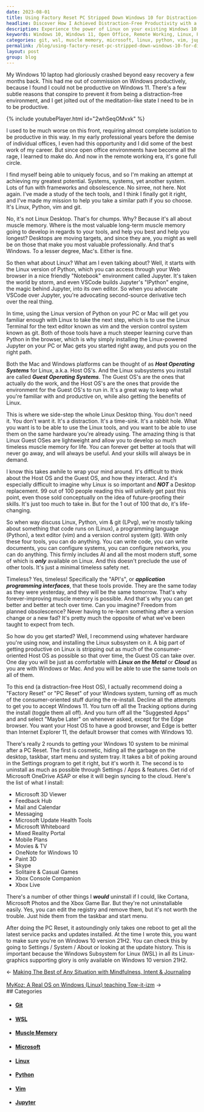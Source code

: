 ```yaml
---
date: 2023-08-01
title: Using Factory Reset PC Stripped Down Windows 10 for Distraction-Free Productivity
headline: Discover How I Achieved Distraction-Free Productivity with a Factory Reset PC and Stripped Down Windows 10
description: Experience the power of Linux on your existing Windows 10 PC with a Factory Reset, stripping down the OS to a distraction-free environment. Get started quickly with the Linux version of Python, Jupyter Notebook, and the text editor vim & version control system git. Learn timeless skills and maximize your productivity with this unique approach.
keywords: Windows 10, Windows 11, Open Office, Remote Working, Linux, Python, Jupyter, IPython, VSCode, Vim, Git, Linux Desktop, Muscle Memory, Host Operating System, Guest Operating System, Future-Proofing, Application Programming Interfaces, Linux on the Metal, Cloud, Factory Reset, PC Reset, Windows Subsystem for Linux, WSL, Windows 10 version 21H2
categories: git, wsl, muscle memory, microsoft, linux, python, vim, jupyter
permalink: /blog/using-factory-reset-pc-stripped-down-windows-10-for-distraction-free-productivity/
layout: post
group: blog
---
```



My Windows 10 laptop had gloriously crashed beyond easy recovery a few months
back. This had me out of commission on Windows productively, because I found I
could not be productive on Windows 11. There's a few subtle reasons that
conspire to prevent it from being a distraction-free environment, and I get
jolted out of the meditation-like state I need to be in to be productive.

{% include youtubePlayer.html id="2whSeqOMvxk" %}

I used to be much worse on this front, requiring almost complete isolation to
be productive in this way. In my early professional years before the demise of
individual offices, I even had this opportunity and I did some of the best work
of my career. But since open office environments have become all the rage, I
learned to make do. And now in the remote working era, it's gone full circle.

I find myself being able to uniquely focus, and so I'm making an attempt at
achieving my greatest potential. Systems, systems, yet another system. Lots of
fun with frameworks and obsolescence. No sirree, not here. Not again. I've made
a study of the tech tools, and I think I finally got it right, and I've made my
mission to help you take a similar path if you so choose. It's Linux, Python,
vim and git.

No, it's not Linux Desktop. That's for chumps. Why? Because it's all about
muscle memory. Where is the most valuable long-term muscle memory going to
develop in regards to your tools, and help you best and help you longest?
Desktops are moving targets, and since they are, you might as well be on those
that make you most valuable professionally. And that's Windows. To a lesser
degree, Mac's. Either is fine.

So then what about Linux? What am I even talking about? Well, it starts with
the Linux version of Python, which you can access through your Web browser in a
nice friendly "Notebook" environment called Jupyter. It's taken the world by
storm, and even VSCode builds Jupyter's "IPython" engine, the magic behind
Jupyter, into its own editor. So when you advocate VSCode over Jupyter, you're
advocating second-source derivative tech over the real thing.

In time, using the Linux version of Python on your PC or Mac will get you
familiar enough with Linux to take the next step, which is to use the Linux
Terminal for the text editor known as vim and the version control system known
as git. Both of those tools have a much steeper learning curve than Python in
the browser, which is why simply installing the Linux-powered Jupyter on your
PC or Mac gets you started right away, and puts you on the right path.

Both the Mac and Windows platforms can be thought of as ***Host Operating
Systems*** for Linux, a.k.a. Host OS's. And the Linux subsystems you install
are called ***Guest Operating Systems***. The Guest OS's are the ones that
actually do the work, and the Host OS's are the ones that provide the
environment for the Guest OS's to run in. It's a great way to keep what you're
familiar with and productive on, while also getting the benefits of Linux.

This is where we side-step the whole Linux Desktop thing. You don't need it.
You don't want it. It's a distraction. It's a time-sink. It's a rabbit hole.
What you want is to be able to use the Linux tools, and you want to be able to
use them on the same hardware you're already using. The amazing thing is that
Linux Guest OSes are lightweight and allow you to develop so much timeless
muscle memory for life. You can forever get better at tools that will never go
away, and will always be useful. And your skills will always be in demand.

I know this takes awhile to wrap your mind around. It's difficult to think
about the Host OS and the Guest OS, and how they interact. And it's especially
difficult to imagine why Linux is so important and ***NOT*** a Desktop
replacement. 99 out of 100 people reading this will unlikely get past this
point, even those sold conceptually on the idea of future-proofing their
skills. It's just too much to take in. But for the 1 out of 100 that do, it's
life-changing.

So when way discuss Linux, Python, vim & git (LPvg), we're mostly talking about
something that code runs on (Linux), a programming language (Python), a text
editor (vim) and a version control system (git). With only these four tools,
you can do anything. You can write code, you can write documents, you can
configure systems, you can configure networks, you can do anything. This firmly
includes AI and all the most modern stuff, some of which is ***only*** available
on Linux. And this doesn't preclude the use of other tools. It's just a minimal
timeless safety net.

Timeless? Yes, timeless! Specifically the "API's", or ***application programming
interfaces***, that these tools provide. They are the same today as they were
yesterday, and they will be the same tomorrow. That's why forever-improving
muscle memory is possible. And that's why you can get better and better at
tech over time. Can you imagine? Freedom from planned obsolescence? Never
having to re-learn something after a version change or a new fad? It's pretty
much the opposite of what we've been taught to expect from tech.

So how do you get started? Well, I recommend using whatever hardware you're
using now, and installing the Linux subsystem on it. A big part of getting
productive on Linux is stripping out as much of the consumer-oriented Host OS
as possible so that over time, the Guest OS can take over. One day you will be
just as comfortable with ***Linux on the Metal*** or ***Cloud*** as you are with
Windows or Mac. And you will be able to use the same tools on all of them. 

To this end (a distraction-free Host OS), I actually recommend doing a "Factory
Reset" or "PC Reset" of your Windows system, turning off as much of the
consumer-oriented stuff during the re-install. Decline all the attempts to get
you to accept Windows 11. You turn off all the Tracking options during the
install (toggle them all off). And you turn off all the "Suggested Apps" and
and select "Maybe Later" on whenever asked, except for the Edge browser. You
want your Host OS to have a good browser, and Edge is better than Internet
Explorer 11, the default browser that comes with Windows 10.

There's really 2 rounds to getting your Windows 10 system to be minimal after a
PC Reset. The first is cosmetic, hiding all the garbage on the desktop,
taskbar, start menu and system tray. It takes a bit of poking around in the
Settings program to get it right, but it's worth it. The second is to uninstall
as much as possible through Settings / Apps & features. Get rid of Microsoft
OneDrive ASAP or else it will begin syncing to the cloud. Here's the list of
what I install:

- Microsoft 3D Viewer
- Feedback Hub
- Mail and Calendar
- Messaging
- Microsoft Update Health Tools
- Microsoft Whiteboard
- Mixed Reality Portal
- Mobile Plans
- Movies & TV
- OneNote for Windows 10
- Paint 3D
- Skype
- Solitaire & Casual Games
- Xbox Console Companion
- Xbox Live

There's a number of other things I ***would*** uninstall if I could, like
Cortana, Microsoft Photos and the Xbox Game Bar. But they're not uninstallable
easily. Yes, you can edit the registry and remove them, but it's not worth the
trouble. Just hide them from the taskbar and start menu.

After doing the PC Reset, it astoundingly only takes one reboot to get all the
latest service packs and updates installed. At the time I wrote this, you want
to make sure you're on Windows 10 version 21H2. You can check this by going to
Settings / System / About or looking at the update history. This is important
because the Windows Subsystem for Linux (WSL) in all its Linux-graphics
supporting glory is only available on Windows 10 version 21H2.



<div class="arrow-links"><div class="post-nav-prev"><span class="arrow">&larr;&nbsp;</span><a href="/blog/making-the-best-of-any-situation-with-mindfulness-intent-journaling/">Making The Best of Any Situation with Mindfulness, Intent & Journaling</a></div> &nbsp; <div class="post-nav-next"><a href="/blog/mykoz-a-real-os-on-windows-linux-teaching-tow-it-izm/">MyKoz: A Real OS on Windows (Linux) teaching Tow-it-izm</a><span class="arrow">&nbsp;&rarr;</span></div></div>
## Categories

<ul>
<li><h4><a href='/git/'>Git</a></h4></li>
<li><h4><a href='/wsl/'>WSL</a></h4></li>
<li><h4><a href='/muscle-memory/'>Muscle Memory</a></h4></li>
<li><h4><a href='/microsoft/'>Microsoft</a></h4></li>
<li><h4><a href='/linux/'>Linux</a></h4></li>
<li><h4><a href='/python/'>Python</a></h4></li>
<li><h4><a href='/vim/'>Vim</a></h4></li>
<li><h4><a href='/jupyter/'>Jupyter</a></h4></li></ul>
